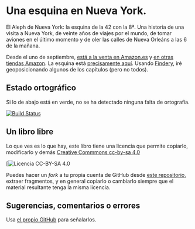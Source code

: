 Una esquina en Nueva York.
========

El Aleph de Nueva York: la esquina de la 42 con la 8ª. Una historia de
una visita a Nueva York, de veinte años de viajes por el mundo, de
tomar aviones en el último momento y de oler las calles de Nueva
Orleáns a las 6 de la mañana. 

Desde el uno de septiembre, [está a la venta en Amazon.es](https://www.amazon.es/dp/B00MRANX32?tag=atalaya-21&camp=3634&creative=24822&linkCode=as4&creativeASIN=B00MRANX32&adid=0EJTGA76G9TQ4C94RQCB&) y [en otras tiendas Amazon](http://www.amazon.com/dp/B00MRANX32). La esquina está [precisamente aquí](https://findery.com/jjmerelo/notes/una-esquina-en-nueva-york). Usando [Findery](http://findery.com), iré geoposicionando algunos de los capítulos (pero no todos).

Estado ortográfico
---

Si lo de abajo está en verde, no se ha detectado ninguna falta de ortografía.

[![Build Status](https://travis-ci.org/JJ/nyc-42-8.svg?branch=master)](https://travis-ci.org/JJ/nyc-42-8)

Un libro libre
---

Lo que ves es lo que hay, este libro tiene una licencia que permite
copiarlo, modificarlo y demás [Creative Commmons cc-by-sa 4.0](http://creativecommons.org/licenses/by-sa/4.0/)

[![Licencia CC-BY-SA 4.0](https://i.creativecommons.org/l/by-sa/4.0/88x31.png) 


Puedes hacer un *fork* a tu propia cuenta de GitHub desde [este repositorio](https://github.com/JJ/nyc-42-8), extraer
fragmentos, y en general copiarlo o cambiarlo siempre que el material
resultante tenga la misma licencia. 

Sugerencias, comentarios o errores
---

Usa [el propio GitHub](https://github.com/JJ/nyc-42-8/issues) para
señalarlos. 
